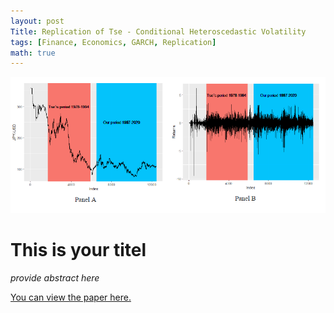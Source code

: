 ```yaml
---
layout: post
Title: Replication of Tse - Conditional Heteroscedastic Volatility
tags: [Finance, Economics, GARCH, Replication]
math: true
---
```

<img src="/portfolio/pages-images/Conditional-Heteroscedastic-Volatility-page.jpg" class="page-image" alt="">

# This is your titel
<em>
provide abstract here
</em>

<a href="/portfolio/pdf/Replication-of-Tse.pdf" target="_blank">You can view the paper here.</a>